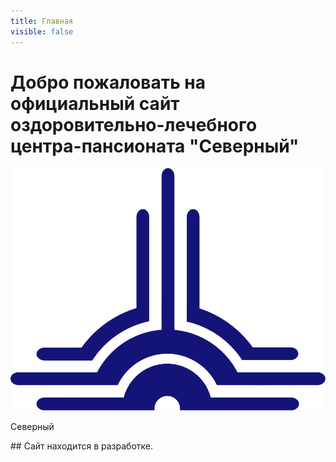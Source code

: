 ```yaml
---
title: Главная
visible: false
---
```


# Добро пожаловать на официальный сайт оздоровительно-лечебного центра-пансионата "Северный"
<img class="logo" src="user/themes/north/images/logo.svg" alt="Логотип оздоровительно-лечебного центра-пансионата Северный">
<p class="title">Северный</p>
## Сайт находится в разработке.